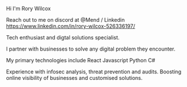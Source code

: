Hi I'm Rory Wilcox

Reach out to me on discord at @Mend / Linkedin https://www.linkedin.com/in/rory-wilcox-526336197/

Tech enthusiast and digtal solutions specialist.

I partner with businesses to solve any digital problem they encounter.

My primary technologies include
React
Javascript
Python
C#

Experience with infosec analysis, threat prevention and audits.
Boosting online visibility of businesses and customised solutions.
<!---
MendRW/MendRW is a ✨ special ✨ repository because its `README.md` (this file) appears on your GitHub profile.
You can click the Preview link to take a look at your changes.
--->
